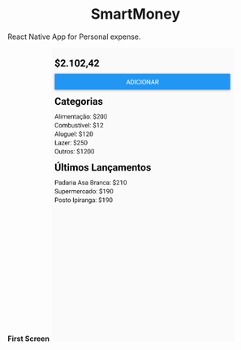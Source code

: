 <h1 align="center">SmartMoney</h1>

<p>React Native App for Personal expense.</p>

<strong>First Screen</strong>
<img src="./assets/FirstScreen.png"  alt="First_Screen"/>

